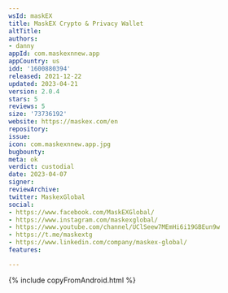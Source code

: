 ```yaml
---
wsId: maskEX
title: MaskEX Crypto & Privacy Wallet
altTitle: 
authors:
- danny
appId: com.maskexnnew.app
appCountry: us
idd: '1600880394'
released: 2021-12-22
updated: 2023-04-21
version: 2.0.4
stars: 5
reviews: 5
size: '73736192'
website: https://maskex.com/en
repository: 
issue: 
icon: com.maskexnnew.app.jpg
bugbounty: 
meta: ok
verdict: custodial
date: 2023-04-07
signer: 
reviewArchive: 
twitter: MaskexGlobal
social:
- https://www.facebook.com/MaskEXGlobal/
- https://www.instagram.com/maskexglobal/
- https://www.youtube.com/channel/UClSeew7MEmHi6i19GBEun9w
- https://t.me/maskextg
- https://www.linkedin.com/company/maskex-global/
features: 

---
```


{% include copyFromAndroid.html %}

